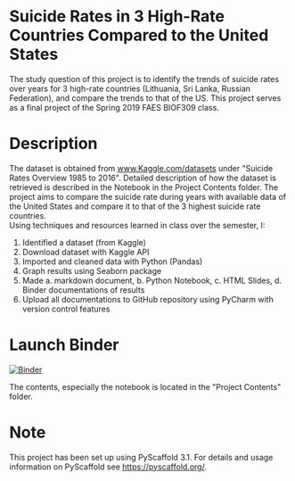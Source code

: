
Suicide Rates in 3 High-Rate Countries Compared to the United States  
=========


The study question of this project is to identify the trends of suicide rates over years for 3 high-rate countries (Lithuania, Sri Lanka, Russian Federation), and compare the trends to that of the US.
This project serves as a final project of the Spring 2019 FAES BIOF309 class.


Description
===========

The dataset is obtained from www.Kaggle.com/datasets under "Suicide Rates Overview 1985 to 2016".
Detailed description of how the dataset is retrieved is described in the Notebook in the Project Contents folder.
The project aims to compare the suicide rate during years with available data of the United States and compare it to that of the 3 highest suicide rate countries.  
Using techniques and resources learned in class over the semester, I:
1. Identified a dataset (from Kaggle)
2. Download dataset with Kaggle API
3. Imported and cleaned data with Python (Pandas)
4. Graph results using Seaborn package
5. Made a. markdown document, b. Python Notebook, c. HTML Slides, d. Binder documentations of results
6. Upload all documentations to GitHub repository using PyCharm with version control features

Launch Binder
===========
[![Binder](https://mybinder.org/badge_logo.svg)](https://mybinder.org/v2/gh/biof309/spring2019-solo-project-lai1737/master)

The contents, especially the notebook is located in the "Project Contents" folder.

Note
====

This project has been set up using PyScaffold 3.1. For details and usage
information on PyScaffold see https://pyscaffold.org/.
